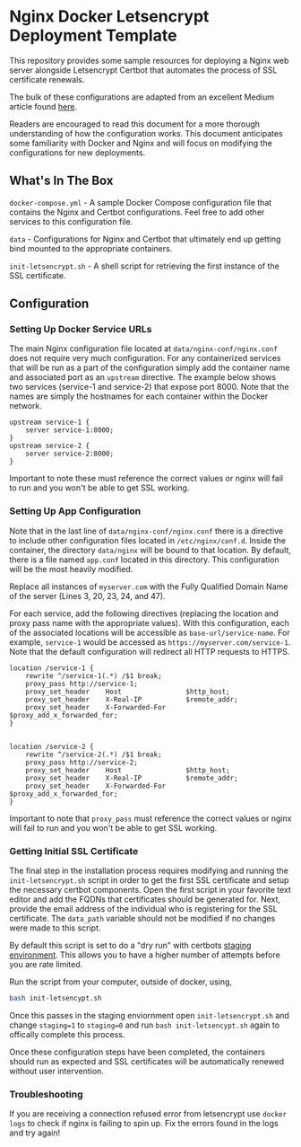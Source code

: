 # Nginx Docker Letsencrypt Deployment Template

This repository provides some sample resources for deploying a Nginx web server alongside Letsencrypt Certbot that automates the process of SSL certificate renewals.

The bulk of these configurations are adapted from an excellent Medium article found [here](https://medium.com/@pentacent/nginx-and-lets-encrypt-with-docker-in-less-than-5-minutes-b4b8a60d3a71).

Readers are encouraged to read this document for a more thorough understanding of how the configuration works. This document anticipates some familiarity with Docker and Nginx and will focus on modifying the configurations for new deployments.

## What's In The Box

`docker-compose.yml` - A sample Docker Compose configuration file that contains the Nginx and Certbot configurations. Feel free to add other services to this configuration file.

`data` - Configurations for Nginx and Certbot that ultimately end up getting bind mounted to the appropriate containers.

`init-letsencrypt.sh` - A shell script for retrieving the first instance of the SSL certificate.

## Configuration

### Setting Up Docker Service URLs

The main Nginx configuration file located at `data/nginx-conf/nginx.conf` does not require very much configuration. For any containerized services that will be run as a part of the configuration simply add the container name and associated port as an `upstream` directive. The example below shows two services (service-1 and service-2) that expose port 8000. Note that the names are simply the hostnames for each container within the Docker network.

```vim
upstream service-1 {
    server service-1:8000;
}
upstream service-2 {
    server service-2:8000;
}
```

Important to note these must reference the correct values or nginx will fail to run and you won't be able to get SSL working.

### Setting Up App Configuration

Note that in the last line of `data/nginx-conf/nginx.conf` there is a directive to include other configuration files located in `/etc/nginx/conf.d`. Inside the container, the directory `data/nginx` will be bound to that location. By default, there is a file named `app.conf` located in this directory. This configuration will be the most heavily modified.

Replace all instances of `myserver.com` with the Fully Qualified Domain Name of the server (Lines 3, 20, 23, 24, and 47).

For each service, add the following directives (replacing the location and proxy pass name with the appropriate values). With this configuration, each of the associated locations will be accessible as `base-url/service-name`. For example, `service-1` would be accessed as `https://myserver.com/service-1`. Note that the default configuration will redirect all HTTP requests to HTTPS.

```vim
location /service-1 {
    rewrite ^/service-1(.*) /$1 break;
    proxy_pass http://service-1;
    proxy_set_header    Host                $http_host;
    proxy_set_header    X-Real-IP           $remote_addr;
    proxy_set_header    X-Forwarded-For     $proxy_add_x_forwarded_for;
}


location /service-2 {
    rewrite ^/service-2(.*) /$1 break;
    proxy_pass http://service-2;
    proxy_set_header    Host                $http_host;
    proxy_set_header    X-Real-IP           $remote_addr;
    proxy_set_header    X-Forwarded-For     $proxy_add_x_forwarded_for;
}
```

Important to note that `proxy_pass` must reference the correct values or nginx will fail to run and you won't be able to get SSL working.

### Getting Initial SSL Certificate

The final step in the installation process requires modifying and running the `init-letsencrypt.sh` script in order to get the first SSL certificate and setup the necessary certbot components. Open the first script in your favorite text editor and add the FQDNs that certificates should be generated for. Next, provide the email address of the individual who is registering for the SSL certificate. The `data_path` variable should not be modified if no changes were made to this script.

By default this script is set to do a "dry run" with certbots [staging environment](https://letsencrypt.org/docs/staging-environment/). This allows you to have a higher number of attempts before you are rate limited.

Run the script from your computer, outside of docker, using,

```bash
bash init-letsencypt.sh
```

Once this passes in the staging enviornment open `init-letsencrypt.sh` and change `staging=1` to `staging=0` and run `bash init-letsencypt.sh` again to offically complete this process.

Once these configuration steps have been completed, the containers should run as expected and SSL certificates will be automatically renewed without user intervention.

### Troubleshooting

If you are receiving a connection refused error from letsencrypt use `docker logs` to check if nginx is failing to spin up. Fix the errors found in the logs and try again!
